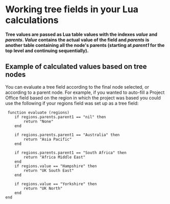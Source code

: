 

# Working tree fields in your Lua calculations

**Tree values are passed as Lua table values with the indexes *value* and *parents*. *Value* contains the actual value of the field and *parents* is another table containing all the node's parents (starting at *parent1* for the top level and continuing sequentially).**

## Example of calculated values based on tree nodes

You can evaluate a tree field according to the final node selected, or according to a parent node. For example, if you wanted to auto-fill a Project Office field based on the region in which the project was based you could use the following if your regions field was set up as a tree field:

```
 function evaluate (regions) 
    if regions.parents.parent1 == "nil" then
        return "None" 
    end 
    
    if regions.parents.parent1 == "Australia" then 
        return "Asia Pacific" 
    end 
        
    if regions.parents.parent1 == "South Africa" then 
        return "Africa Middle East" 
    end 
    if regions.value == "Hampshire" then 
        return "UK South East" 
    end 
    
    if regions.value == "Yorkshire" then 
        return "UK North" 
    end
end
```